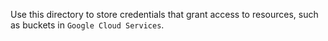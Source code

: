 Use this directory to store credentials that grant access to resources, such as buckets in `Google Cloud Services`.